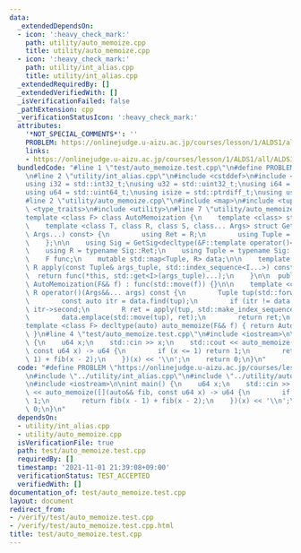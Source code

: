 ```yaml
---
data:
  _extendedDependsOn:
  - icon: ':heavy_check_mark:'
    path: utility/auto_memoize.cpp
    title: utility/auto_memoize.cpp
  - icon: ':heavy_check_mark:'
    path: utility/int_alias.cpp
    title: utility/int_alias.cpp
  _extendedRequiredBy: []
  _extendedVerifiedWith: []
  _isVerificationFailed: false
  _pathExtension: cpp
  _verificationStatusIcon: ':heavy_check_mark:'
  attributes:
    '*NOT_SPECIAL_COMMENTS*': ''
    PROBLEM: https://onlinejudge.u-aizu.ac.jp/courses/lesson/1/ALDS1/all/ALDS1_10_A
    links:
    - https://onlinejudge.u-aizu.ac.jp/courses/lesson/1/ALDS1/all/ALDS1_10_A
  bundledCode: "#line 1 \"test/auto_memoize.test.cpp\"\n#define PROBLEM \"https://onlinejudge.u-aizu.ac.jp/courses/lesson/1/ALDS1/all/ALDS1_10_A\"\
    \n#line 2 \"utility/int_alias.cpp\"\n#include <cstddef>\n#include <cstdint>\n\n\
    using i32 = std::int32_t;\nusing u32 = std::uint32_t;\nusing i64 = std::int64_t;\n\
    using u64 = std::uint64_t;\nusing isize = std::ptrdiff_t;\nusing usize = std::size_t;\n\
    #line 2 \"utility/auto_memoize.cpp\"\n#include <map>\n#include <tuple>\n#include\
    \ <type_traits>\n#include <utility>\n#line 7 \"utility/auto_memoize.cpp\"\n\n\
    template <class F> class AutoMemoization {\n    template <class> struct GetSig;\n\
    \    template <class T, class R, class S, class... Args> struct GetSig<R (T::*)(S,\
    \ Args...) const> {\n        using Ret = R;\n        using Tuple = std::tuple<Args...>;\n\
    \    };\n\n    using Sig = GetSig<decltype(&F::template operator()<AutoMemoization<F>&>)>;\n\
    \    using R = typename Sig::Ret;\n    using Tuple = typename Sig::Tuple;\n\n\
    \    F func;\n    mutable std::map<Tuple, R> data;\n\n    template <usize... I>\
    \ R apply(const Tuple& args_tuple, std::index_sequence<I...>) const {\n      \
    \  return func(*this, std::get<I>(args_tuple)...);\n    }\n\n  public:\n    explicit\
    \ AutoMemoization(F&& f) : func(std::move(f)) {}\n\n    template <class... Args>\
    \ R operator()(Args&&... args) const {\n        Tuple tup(std::forward<Args>(args)...);\n\
    \        const auto itr = data.find(tup);\n        if (itr != data.end()) return\
    \ itr->second;\n        R ret = apply(tup, std::make_index_sequence<std::tuple_size_v<Tuple>>());\n\
    \        data.emplace(std::move(tup), ret);\n        return ret;\n    }\n};\n\n\
    template <class F> decltype(auto) auto_memoize(F&& f) { return AutoMemoization<F>(std::move(f));\
    \ }\n#line 4 \"test/auto_memoize.test.cpp\"\n#include <iostream>\n\nint main()\
    \ {\n    u64 x;\n    std::cin >> x;\n    std::cout << auto_memoize([](auto&& fib,\
    \ const u64 x) -> u64 {\n        if (x <= 1) return 1;\n        return fib(x -\
    \ 1) + fib(x - 2);\n    })(x) << '\\n';\n    return 0;\n}\n"
  code: "#define PROBLEM \"https://onlinejudge.u-aizu.ac.jp/courses/lesson/1/ALDS1/all/ALDS1_10_A\"\
    \n#include \"../utility/int_alias.cpp\"\n#include \"../utility/auto_memoize.cpp\"\
    \n#include <iostream>\n\nint main() {\n    u64 x;\n    std::cin >> x;\n    std::cout\
    \ << auto_memoize([](auto&& fib, const u64 x) -> u64 {\n        if (x <= 1) return\
    \ 1;\n        return fib(x - 1) + fib(x - 2);\n    })(x) << '\\n';\n    return\
    \ 0;\n}\n"
  dependsOn:
  - utility/int_alias.cpp
  - utility/auto_memoize.cpp
  isVerificationFile: true
  path: test/auto_memoize.test.cpp
  requiredBy: []
  timestamp: '2021-11-01 21:39:08+09:00'
  verificationStatus: TEST_ACCEPTED
  verifiedWith: []
documentation_of: test/auto_memoize.test.cpp
layout: document
redirect_from:
- /verify/test/auto_memoize.test.cpp
- /verify/test/auto_memoize.test.cpp.html
title: test/auto_memoize.test.cpp
---
```

